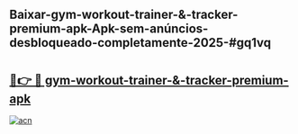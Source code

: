 ## Baixar-gym-workout-trainer-&-tracker-premium-apk-Apk-sem-anúncios-desbloqueado-completamente-2025-#gq1vq

# <h2><a href="https://ainizakaria.my?title=gym-workout-trainer-&-tracker-premium-apk&ref=22M">🔗👉 🔴 gym-workout-trainer-&-tracker-premium-apk</a></h2>

[![acn](https://github.com/user-attachments/assets/0f9c940e-d8b0-45ae-aac7-cd30a18b3e1c)](https://ainizakaria.my?title=gym-workout-trainer-&-tracker-premium-apk&ref=22M)

